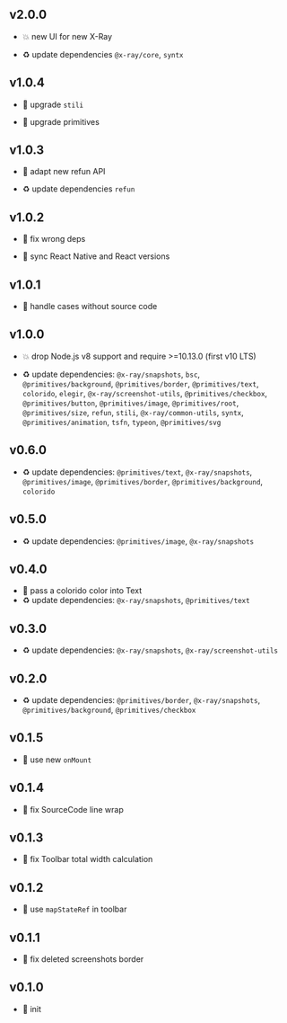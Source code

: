 ## v2.0.0

* 💥 new UI for new X-Ray

* ♻️ update dependencies `@x-ray/core`, `syntx`

## v1.0.4

* 🐞 upgrade `stili`

* 🐞 upgrade primitives

## v1.0.3

* 🐞 adapt new refun API

* ♻️ update dependencies `refun`

## v1.0.2

* 🐞 fix wrong deps

* 🐞 sync React Native and React versions

## v1.0.1

* 🐞 handle cases without source code

## v1.0.0

* 💥 drop Node.js v8 support and require >=10.13.0 (first v10 LTS)

* ♻️ update dependencies: `@x-ray/snapshots`, `bsc`, `@primitives/background`, `@primitives/border`, `@primitives/text`, `colorido`, `elegir`, `@x-ray/screenshot-utils`, `@primitives/checkbox`, `@primitives/button`, `@primitives/image`, `@primitives/root`, `@primitives/size`, `refun`, `stili`, `@x-ray/common-utils`, `syntx`, `@primitives/animation`, `tsfn`, `typeon`, `@primitives/svg`

## v0.6.0

* ♻️ update dependencies: `@primitives/text`, `@x-ray/snapshots`, `@primitives/image`, `@primitives/border`, `@primitives/background`, `colorido`

## v0.5.0

* ♻️ update dependencies: `@primitives/image`, `@x-ray/snapshots`

## v0.4.0

* 🌱 pass a colorido color into Text
* ♻️ update dependencies: `@x-ray/snapshots`, `@primitives/text`

## v0.3.0

* ♻️ update dependencies: `@x-ray/snapshots`, `@x-ray/screenshot-utils`

## v0.2.0

* ♻️ update dependencies: `@primitives/border`, `@x-ray/snapshots`, `@primitives/background`, `@primitives/checkbox`

## v0.1.5

* 🐞 use new `onMount`

## v0.1.4

* 🐞 fix SourceCode line wrap

## v0.1.3

* 🐞 fix Toolbar total width calculation

## v0.1.2

* 🐞 use `mapStateRef` in toolbar

## v0.1.1

* 🐞 fix deleted screenshots border

## v0.1.0

* 🐣 init
